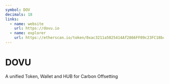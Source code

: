 ```yaml
---
symbol: DOV
decimals: 18
links:
  - name: website
    url: https://dovu.io
  - name: explorer
    url: https://etherscan.io/token/0xac3211a5025414Af2866FF09c23FC18bc97e79b1
---
```


# DOVU

A unified Token, Wallet and HUB for Carbon Offsetting
